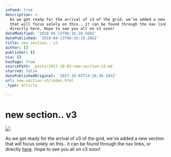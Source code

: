 ```yaml
---
inFeed: true
description: >-
  As we get ready for the arrival of v3 of the grid, we’ve added a new section
  that will focus solely on this.. it can be found through the nav links, or
  directly here. Hope to see you all on v3 soon!
dateModified: '2018-04-13T08:16:18.568Z'
datePublished: '2018-04-13T08:16:19.266Z'
title: new section.. v3
author: []
publisher: {}
via: {}
hasPage: true
sourcePath: _posts/2017-10-03-new-section-v3.md
starred: false
datePublishedOriginal: '2017-10-03T14:26:36.185Z'
url: new-section-v3/index.html
_type: Article

---
```

# new section.. v3
![](https://the-grid-user-content.s3-us-west-2.amazonaws.com/57899ab1-7a41-48d1-bbe5-56ce8c7a3ff8.jpg)

As we get ready for the arrival of v3 of the grid, we've added a new section that will focus solely on this.. it can be found through the nav links, or directly [here][0]. Hope to see you all on v3 soon!

[0]: http://thegrid.ai/v3abc